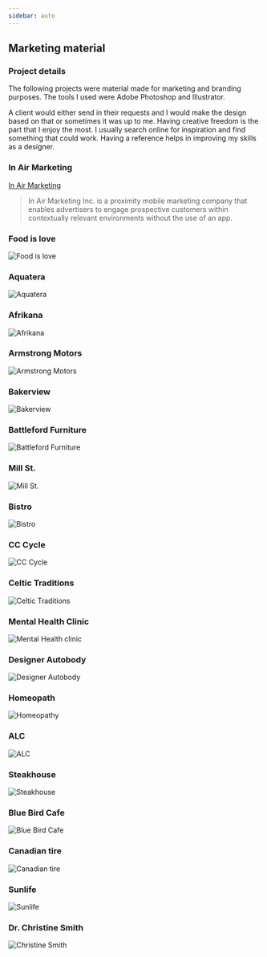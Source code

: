 ```yaml
---
sidebar: auto
---
```


## Marketing material

### Project details
The following projects were material made for marketing and branding purposes.  The tools I used were Adobe Photoshop and Illustrator. 

A client would either send in their requests and I would make the design based on that or sometimes it was up to me.  Having creative freedom is the part that I enjoy the most.  I usually search online for inspiration and find something that could work.  Having a reference helps in improving my skills as a designer. 


### In Air Marketing

[In Air Marketing](http://inairmarketing.com/)

>In Air Marketing Inc. is a proximity mobile marketing company that enables advertisers to engage prospective customers within contextually relevant environments without the use of an app.

### Food is love

![Food is love](/images/work/marketing-material/foodislove.jpg)

### Aquatera

![Aquatera](/images/work/marketing-material/aquatera-100.jpg)

### Afrikana

![Afrikana](/images/work/marketing-material/afrikana-100.jpg)

### Armstrong Motors

![Armstrong Motors](/images/work/marketing-material/armstrong.png)

### Bakerview

![Bakerview](/images/work/marketing-material/bakerview.png)

### Battleford Furniture

![Battleford Furniture](/images/work/marketing-material/battleford-100.jpg)

### Mill St.

![Mill St.](/images/work/marketing-material/beer.png)

### Bistro

![Bistro](/images/work/marketing-material/bistro.png)

### CC Cycle

![CC Cycle](/images/work/marketing-material/cc-cycle-100.jpg)

### Celtic Traditions

![Celtic Traditions](/images/work/marketing-material/celtic-100.jpg)

### Mental Health Clinic

![Mental Health clinic](/images/work/marketing-material/depression-100.jpg)

### Designer Autobody

![Designer Autobody](/images/work/marketing-material/designer-autobody.png)

### Homeopath

![Homeopathy](/images/work/marketing-material/homeopathy.png)

### ALC

![ALC](/images/work/marketing-material/ALC.png)

### Steakhouse

![Steakhouse](/images/work/marketing-material/steakhouse-100.jpg)

### Blue Bird Cafe 

![Blue Bird Cafe](/images/work/marketing-material/bluebird-cafe.jpg)

### Canadian tire

![Canadian tire](/images/work/marketing-material/canadian-tire.png)

### Sunlife

![Sunlife](/images/work/marketing-material/sunlife.png)

### Dr. Christine Smith

![Christine Smith](/images/work/marketing-material/swan.png)




